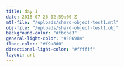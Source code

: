 ```yaml
---
title: day 1
date: 2018-07-26 02:59:00 Z
mtl-file: "/uploads/shard-object-test1.mtl"
obj-file: "/uploads/shard-object-test1.obj"
background-color: "#fbcbe3"
general-light-color: "#FF69B4"
floor-color: "#f9a8d0"
directional-light-color: "#ffffff"
layout: art
---
```


